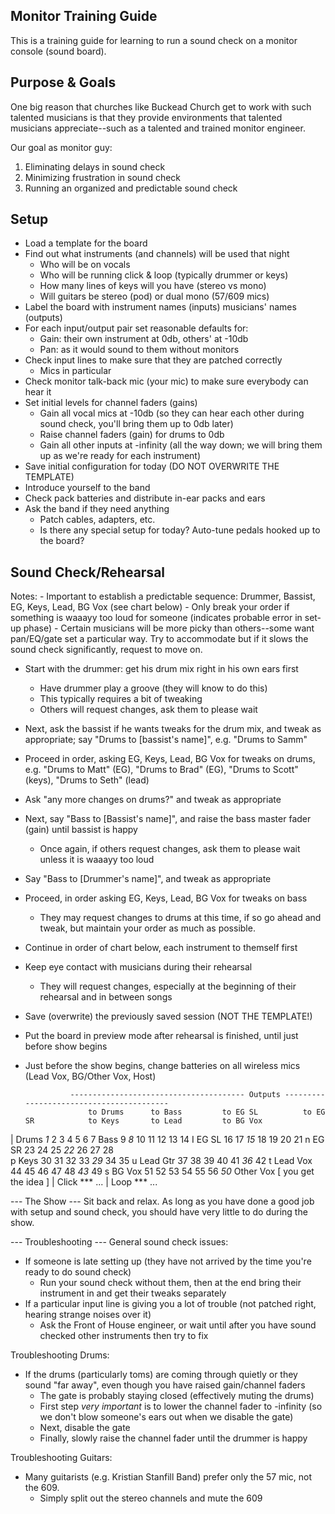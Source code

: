 Monitor Training Guide
----------------------

This is a training guide for learning to run a sound check on a monitor console (sound board).

Purpose & Goals
---------------

One big reason that churches like Buckead Church get to work with such talented musicians is that they provide environments that talented musicians appreciate--such as a talented and trained monitor engineer.

Our goal as monitor guy:
1) Eliminating delays in sound check
2) Minimizing frustration in sound check
3) Running an organized and predictable sound check

Setup
-----

- Load a template for the board
- Find out what instruments (and channels) will be used that night
	- Who will be on vocals
	- Who will be running click & loop (typically drummer or keys)
	- How many lines of keys will you have (stereo vs mono)
	- Will guitars be stereo (pod) or dual mono (57/609 mics)
- Label the board with instrument names (inputs) musicians' names (outputs)
- For each input/output pair set reasonable defaults for:
	- Gain: their own instrument at 0db, others' at -10db
	- Pan: as it would sound to them without monitors
- Check input lines to make sure that they are patched correctly
	- Mics in particular
- Check monitor talk-back mic (your mic) to make sure everybody can hear it
- Set initial levels for channel faders (gains)
    - Gain all vocal mics at -10db (so they can hear each other during sound check, you'll bring them up to 0db later)
    - Raise channel faders (gain) for drums to 0db
    - Gain all other inputs at -infinity (all the way down; we will bring them up as we're ready for each instrument)
- Save initial configuration for today (DO NOT OVERWRITE THE TEMPLATE)
- Introduce yourself to the band
- Check pack batteries and distribute in-ear packs and ears
- Ask the band if they need anything
	- Patch cables, adapters, etc.
	- Is there any special setup for today? Auto-tune pedals hooked up to the board?

Sound Check/Rehearsal
---------------------

Notes:
	- Important to establish a predictable sequence: Drummer, Bassist, EG, Keys, Lead, BG Vox (see chart below)
	- Only break your order if something is waaayy too loud for someone (indicates probable error in set-up phase)
	- Certain musicians will be more picky than others--some want pan/EQ/gate set a particular way. Try to accommodate but if it slows the sound check significantly, request to move on.
- Start with the drummer: get his drum mix right in his own ears first
    - Have drummer play a groove (they will know to do this)
	- This typically requires a bit of tweaking
	- Others will request changes, ask them to please wait
- Next, ask the bassist if he wants tweaks for the drum mix, and tweak as appropriate; say "Drums to [bassist's name]", e.g. "Drums to Samm"
- Proceed in order, asking EG, Keys, Lead, BG Vox for tweaks on drums, e.g. "Drums to Matt" (EG), "Drums to Brad" (EG), "Drums to Scott" (keys), "Drums to Seth" (lead)
- Ask "any more changes on drums?" and tweak as appropriate
- Next, say "Bass to [Bassist's name]", and raise the bass master fader (gain) until bassist is happy
	- Once again, if others request changes, ask them to please wait unless it is waaayy too loud
- Say "Bass to [Drummer's name]", and tweak as appropriate
- Proceed, in order asking EG, Keys, Lead, BG Vox for tweaks on bass
	- They may request changes to drums at this time, if so go ahead and tweak, but maintain your order as much as possible.
- Continue in order of chart below, each instrument to themself first
- Keep eye contact with musicians during their rehearsal
    - They will request changes, especially at the beginning of their rehearsal and in between songs
- Save (overwrite) the previously saved session (NOT THE TEMPLATE!)
- Put the board in preview mode after rehearsal is finished, until just before show begins
- Just before the show begins, change batteries on all wireless mics (Lead Vox, BG/Other Vox, Host)

                --------------------------------------- Outputs -----------------------------------------
		            to Drums	  to Bass		  to EG SL		    to EG SR		    to Keys		  to Lead		  to BG Vox
|    Drums		  *1*		      2           3               4               5           6           7
     Bass       9           *8*         10              11              12          13          14
I    EG SL      16          17          *15*            18              19          20          21
n    EG SR      23          24          25              *22*            26          27          28              
p    Keys       30          31          32              33              *29*        34          35
u    Lead Gtr   37          38          39              40              41          *36*        42
t    Lead Vox   44          45          46              47              48          *43*        49
s    BG Vox     51          52          53              54              55          56          *50*
     Other Vox                                  [ you get the idea ]
|    Click      ***                                     ...
|    Loop       ***                                     ...

--- The Show ---
Sit back and relax.  As long as you have done a good job with setup and sound check, you should have very little to do during the show.

--- Troubleshooting ---
General sound check issues:
- If someone is late setting up (they have not arrived by the time you're ready to do sound check)
    - Run your sound check without them, then at the end bring their instrument in and get their tweaks separately
- If a particular input line is giving you a lot of trouble (not patched right, hearing strange noises over it)
    - Ask the Front of House engineer, or wait until after you have sound checked other instruments then try to fix

Troubleshooting Drums:
- If the drums (particularly toms) are coming through quietly or they sound "far away", even though you have raised gain/channel faders
    - The gate is probably staying closed (effectively muting the drums)
    - First step *very important* is to lower the channel fader to -infinity (so we don't blow someone's ears out when we disable the gate)
    - Next, disable the gate
    - Finally, slowly raise the channel fader until the drummer is happy

Troubleshooting Guitars:
- Many guitarists (e.g. Kristian Stanfill Band) prefer only the 57 mic, not the 609.
    - Simply split out the stereo channels and mute the 609